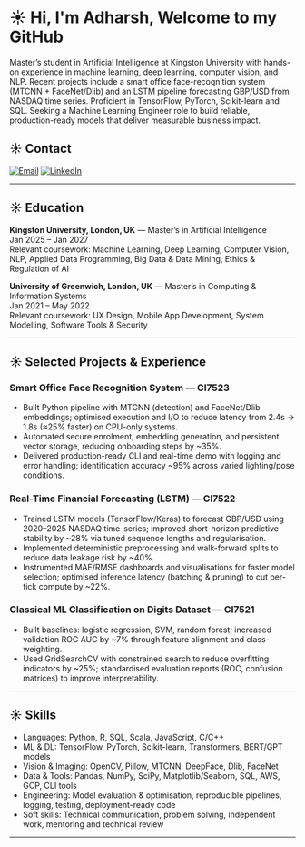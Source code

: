# ☀️ Hi, I'm Adharsh, Welcome to my GitHub

Master’s student in Artificial Intelligence at Kingston University with hands-on experience in machine learning, deep learning, computer vision, and NLP. Recent projects include a smart office face-recognition system (MTCNN + FaceNet/Dlib) and an LSTM pipeline forecasting GBP/USD from NASDAQ time series. Proficient in TensorFlow, PyTorch, Scikit-learn and SQL. Seeking a Machine Learning Engineer role to build reliable, production-ready models that deliver measurable business impact.


## ☀️ Contact 
[![Email](https://img.shields.io/badge/Email-adharshnandy%40gmail.com-FFD54F?style=flat-square&logo=gmail&logoColor=white)](mailto:adharshnandy@gmail.com) [![LinkedIn](https://img.shields.io/badge/LinkedIn-Profile-0A66C2?style=flat-square&logo=linkedin&logoColor=white)](https://www.linkedin.com/in/your-profile)


---

## ☀️ Education 
**Kingston University, London, UK** — Master’s in Artificial Intelligence  
Jan 2025 – Jan 2027  
Relevant coursework: Machine Learning, Deep Learning, Computer Vision, NLP, Applied Data Programming, Big Data & Data Mining, Ethics & Regulation of AI

**University of Greenwich, London, UK** — Master’s in Computing & Information Systems  
Jan 2021 – May 2022  
Relevant coursework: UX Design, Mobile App Development, System Modelling, Software Tools & Security

---

## ☀️ Selected Projects & Experience 

### Smart Office Face Recognition System — CI7523  
- Built Python pipeline with MTCNN (detection) and FaceNet/Dlib embeddings; optimised execution and I/O to reduce latency from 2.4s → 1.8s (≈25% faster) on CPU-only systems.  
- Automated secure enrolment, embedding generation, and persistent vector storage, reducing onboarding steps by ~35%.  
- Delivered production-ready CLI and real-time demo with logging and error handling; identification accuracy ~95% across varied lighting/pose conditions.

### Real-Time Financial Forecasting (LSTM) — CI7522  
- Trained LSTM models (TensorFlow/Keras) to forecast GBP/USD using 2020–2025 NASDAQ time-series; improved short-horizon predictive stability by ~28% via tuned sequence lengths and regularisation.  
- Implemented deterministic preprocessing and walk-forward splits to reduce data leakage risk by ~40%.  
- Instrumented MAE/RMSE dashboards and visualisations for faster model selection; optimised inference latency (batching & pruning) to cut per-tick compute by ~22%.

### Classical ML Classification on Digits Dataset — CI7521  
- Built baselines: logistic regression, SVM, random forest; increased validation ROC AUC by ~7% through feature alignment and class-weighting.  
- Used GridSearchCV with constrained search to reduce overfitting indicators by ~25%; standardised evaluation reports (ROC, confusion matrices) to improve interpretability.

---

## ☀️ Skills 

- Languages: Python, R, SQL, Scala, JavaScript, C/C++  
- ML & DL: TensorFlow, PyTorch, Scikit-learn, Transformers, BERT/GPT models  
- Vision & Imaging: OpenCV, Pillow, MTCNN, DeepFace, Dlib, FaceNet  
- Data & Tools: Pandas, NumPy, SciPy, Matplotlib/Seaborn, SQL, AWS, GCP, CLI tools  
- Engineering: Model evaluation & optimisation, reproducible pipelines, logging, testing, deployment-ready code  
- Soft skills: Technical communication, problem solving, independent work, mentoring and technical review

---

<!-- Add visible vertical space before the pinned repositories -->
<br><br>
